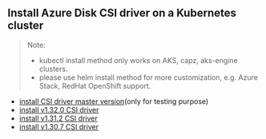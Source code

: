 ## Install Azure Disk CSI driver on a Kubernetes cluster
> Note: 
>  - kubectl install method only works on AKS, capz, aks-engine clusters.
>  - please use helm install method for more customization, e.g. Azure Stack, RedHat OpenShift support.
> 
 - [install CSI driver master version](./install-csi-driver-master.md)(only for testing purpose)
 - [install v1.32.0 CSI driver](./install-csi-driver-v1.32.0.md)
 - [install v1.31.2 CSI driver](./install-csi-driver-v1.31.2.md)
 - [install v1.30.7 CSI driver](./install-csi-driver-v1.30.7.md)
